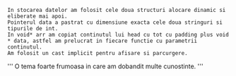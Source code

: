     In stocarea datelor am folosit cele doua structuri alocare dinamic si eliberate mai apoi.
    Pointerul data a pastrat cu dimensiune exacta cele doua stringuri si tipurile de int.
    In void* arr am copiat continutul lui head cu tot cu padding plus void * data, astfel am prelucrat in fiecare functie cu parametrii continutul.
    Am folosit un cast implicit pentru afisare si parcurgere.

''' O tema foarte frumoasa in care am dobandit multe cunostinte.
'''
